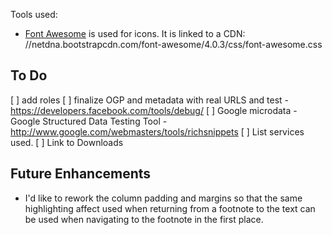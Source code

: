 Tools used:

* [Font Awesome](http://fortawesome.github.io/Font-Awesome/) is used for icons. It is linked to a CDN: //netdna.bootstrapcdn.com/font-awesome/4.0.3/css/font-awesome.css


## To Do

[ ] add roles
[ ] finalize OGP and metadata with real URLS and test - https://developers.facebook.com/tools/debug/
[ ] Google microdata - Google Structured Data Testing Tool - http://www.google.com/webmasters/tools/richsnippets
[ ] List services used.
[ ] Link to Downloads

## Future Enhancements

* I'd like to rework the column padding and margins so that the same highlighting affect used when returning from a footnote to the text can be used when navigating to the footnote in the first place.